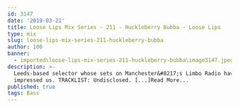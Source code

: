 ```yaml
---
id: 3147
date: '2019-03-21'
title: Loose Lips Mix Series - 211 - Huckleberry Bubba - Loose Lips
type: mix
slug: loose-lips-mix-series-211-huckleberry-bubba
author: 100
banner:
  - imported\loose-lips-mix-series-211-huckleberry-bubba\image3147.jpeg
description: >-
  Leeds-based selector whose sets on Manchester&#8217;s Limbo Radio have really
  impressed us. TRACKLIST: Undisclosed. [...]Read More...
published: true
tags: Bass
---
```

